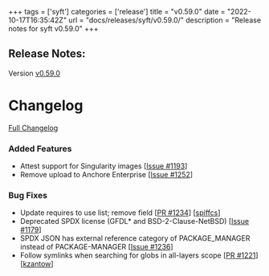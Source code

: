 +++
tags = ['syft']
categories = ['release']
title = "v0.59.0"
date = "2022-10-17T16:35:42Z"
url = "docs/releases/syft/v0.59.0/"
description = "Release notes for syft v0.59.0"
+++

## Release Notes:
Version [v0.59.0](https://github.com/anchore/syft/releases/tag/v0.59.0)

# Changelog

[Full Changelog](https://github.com/anchore/syft/compare/v0.58.0...41bc6bb410352845f22766e27dd48ba93aa825a4)

### Added Features

- Attest support for Singularity images [[Issue #1193](https://github.com/anchore/syft/issues/1193)]
- Remove upload to Anchore Enterprise [[Issue #1252](https://github.com/anchore/syft/issues/1252)]

### Bug Fixes

- Update requires to use list; remove field [[PR #1234](https://github.com/anchore/syft/pull/1234)] [[spiffcs](https://github.com/spiffcs)]
-  Deprecated SPDX license (GFDL* and BSD-2-Clause-NetBSD)  [[Issue #1179](https://github.com/anchore/syft/issues/1179)]
- SPDX JSON has external reference category of PACKAGE_MANAGER instead of PACKAGE-MANAGER [[Issue #1236](https://github.com/anchore/syft/issues/1236)]
- Follow symlinks when searching for globs in all-layers scope [[PR #1221](https://github.com/anchore/syft/pull/1221)] [[kzantow](https://github.com/kzantow)]
